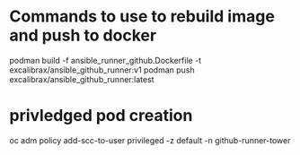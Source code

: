 # Commands to use to rebuild image and push to docker
podman build -f ansible_runner_github.Dockerfile -t excalibrax/ansible_github_runner:v1
podman push excalibrax/ansible_github_runner:latest

# privledged pod creation
oc adm policy add-scc-to-user privileged -z default -n github-runner-tower